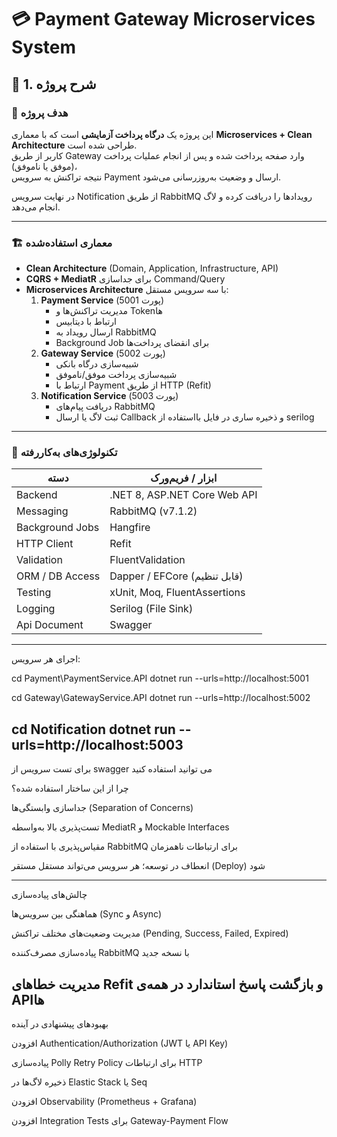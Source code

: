 # 💳 Payment Gateway Microservices System

## 🧩 1. شرح پروژه

### 🎯 هدف پروژه
این پروژه یک **درگاه پرداخت آزمایشی** است که با معماری **Microservices + Clean Architecture** طراحی شده است.  
کاربر از طریق Gateway وارد  صفحه پرداخت شده و پس از انجام عملیات پرداخت (موفق یا ناموفق)،  
نتیجه تراکنش به سرویس Payment ارسال و وضعیت به‌روزرسانی می‌شود.

در نهایت سرویس Notification از طریق RabbitMQ رویدادها را دریافت کرده و لاگ انجام می‌دهد.

---------------------------

### 🏗️ معماری استفاده‌شده
- **Clean Architecture** (Domain, Application, Infrastructure, API)
- **CQRS + MediatR** برای جداسازی Command/Query
- **Microservices Architecture** با سه سرویس مستقل:
  1. **Payment Service** (پورت 5001)
     - مدیریت تراکنش‌ها و Tokenها  
     - ارتباط با دیتابیس  
     - ارسال رویداد به RabbitMQ  
     - Background Job برای انقضای پرداخت‌ها  
  2. **Gateway Service** (پورت 5002)
     - شبیه‌سازی درگاه بانکی  
     - شبیه‌سازی پرداخت موفق/ناموفق  
     - ارتباط با Payment از طریق HTTP (Refit)   
  3. **Notification Service** (پورت 5003)
     - دریافت پیام‌های RabbitMQ  
     - ثبت لاگ یا ارسال Callback  و ذخیره ساری در فایل بااستفاده از   serilog 

-----------------------------------------

### 🧰 تکنولوژی‌های به‌کاررفته
| دسته | ابزار / فریم‌ورک |
|------|-------------------|
| Backend | .NET 8, ASP.NET Core Web API |
| Messaging | RabbitMQ (v7.1.2) |
| Background Jobs | Hangfire |
| HTTP Client | Refit |
| Validation | FluentValidation |
| ORM / DB Access | Dapper / EFCore (قابل تنظیم) |
| Testing | xUnit, Moq, FluentAssertions 
| Logging | Serilog (File Sink) |
| Api Document | Swagger
----------------------------------------------------------
اجرای هر سرویس:

cd Payment\PaymentService.API
dotnet run --urls=http://localhost:5001

cd Gateway\GatewayService.API
dotnet run --urls=http://localhost:5002

cd Notification
dotnet run --urls=http://localhost:5003
-----------------------------------------------

برای تست سرویس  از swagger می توانید استفاده کنید

چرا از این ساختار استفاده شده؟

جداسازی وابستگی‌ها (Separation of Concerns)

تست‌پذیری بالا به‌واسطه MediatR و Mockable Interfaces

مقیاس‌پذیری با استفاده از RabbitMQ برای ارتباطات ناهمزمان

انعطاف در توسعه؛ هر سرویس می‌تواند مستقل مستقر (Deploy) شود

-----------------------------------------------
چالش‌های پیاده‌سازی

هماهنگی بین سرویس‌ها (Sync و Async)

مدیریت وضعیت‌های مختلف تراکنش (Pending, Success, Failed, Expired)

پیاده‌سازی مصرف‌کننده RabbitMQ با نسخه جدید

مدیریت خطاهای Refit و بازگشت پاسخ استاندارد در همه‌ی APIها
--------------------------------------------------------
بهبودهای پیشنهادی در آینده

افزودن Authentication/Authorization (JWT یا API Key)

پیاده‌سازی Polly Retry Policy برای ارتباطات HTTP

ذخیره لاگ‌ها در Elastic Stack یا Seq

افزودن Observability (Prometheus + Grafana)

افزودن Integration Tests برای Gateway-Payment Flow
